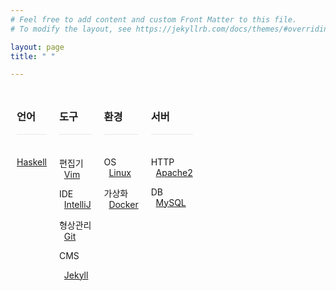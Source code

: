 ```yaml
---
# Feel free to add content and custom Front Matter to this file.
# To modify the layout, see https://jekyllrb.com/docs/themes/#overriding-theme-defaults

layout: page
title: " "

---
```


<style>
.block {
  display: block;
  margin-left: auto;
  margin-right: auto;
  float:left;
  padding:10px;
}
</style>

<!-- 언어 -->
<div class="block">
<h3>언어</h3>
<div style="border-top: 1px solid #e8e8e8; padding: 2px; padding-bottom: -4px; text-align: center; border-bottom: none;">&nbsp;</div>

<!--
<a href="https://github.com/istree/istree.github.com/wiki/C,Cpp">C,Cpp</a>
<br/>
-->

<!--
<a href="https://github.com/istree/istree.github.com/wiki/Java">Java</a>
<br/>
-->

<a href="https://github.com/istree/istree.github.com/wiki/Haskell">Haskell</a>
<br/>

<!--
<a href="https://github.com/istree/istree.github.com/wiki/Erlang">Erlang</a>
<br/>
-->

<!--
<a href="https://github.com/istree/istree.github.com/wiki/Web">Web</a>
<br/>
-->

&nbsp;
</div>

<!-- 도구 -->
<div class="block">
<h3>도구</h3>
<div style="border-top: 1px solid #e8e8e8; padding: 2px; padding-bottom: -4px; text-align: center; border-bottom: none;">&nbsp;</div>

편집기
<br/>
&nbsp; <a href="https://github.com/istree/istree.github.com/wiki/Vim">Vim</a>
<br/>

IDE
<br/>
&nbsp; <a href="https://github.com/istree/istree.github.com/wiki/IntelliJ">IntelliJ</a>
<br/>
<!--
&nbsp; <a href="https://github.com/istree/istree.github.com/wiki/Visual-Studio">Visual-Studio</a>
<br/>
-->

<!--
&nbsp; <a href="https://github.com/istree/istree.github.com/wiki/Eclipse">Eclipse</a>
<br/>
-->

형상관리
<br/>
&nbsp; <a href="https://github.com/istree/istree.github.com/wiki/Git">Git</a>
<br/>

<!--
&nbsp; <a href="https://github.com/istree/istree.github.com/wiki/Subversion">Subversion</a>
<br/>
-->

CMS
<br/>
<!--
&nbsp; <a href="https://github.com/istree/istree.github.com/wiki/Wiki">Wiki</a>
<br/>
-->
&nbsp; <a href="https://github.com/istree/istree.github.com/wiki/Jekyll">Jekyll</a>
<br/>

<!--
&nbsp; <a href="https://github.com/istree/istree.github.com/wiki/WordPress">WordPress</a>
<br/>
-->

<!-- 빌드 -->
<!--
&nbsp; <a href="https://github.com/istree/istree.github.com/wiki/CMake">CMake</a>
<br/>
-->

&nbsp;
</div>

<!-- 환경 -->
<div class="block">
<h3>환경</h3>
<div style="border-top: 1px solid #e8e8e8; padding: 2px; padding-bottom: -4px; text-align: center; border-bottom: none;">&nbsp;</div>

OS
<br/>
&nbsp; <a href="https://github.com/istree/istree.github.com/wiki/Linux">Linux</a>
<br/>

<!--
&nbsp; <a href="https://github.com/istree/istree.github.com/wiki/Windows">Windows</a>
<br/>
-->

<!--
&nbsp; <a href="https://github.com/istree/istree.github.com/wiki/Mac">Mac</a>
<br/>
-->

가상화
<br/>
&nbsp; <a href="https://github.com/istree/istree.github.com/wiki/Docker">Docker</a>
<br/>

&nbsp;

</div>

<!-- 서버 -->
<div class="block">
<h3>서버</h3>
<div style="border-top: 1px solid #e8e8e8; padding: 2px; padding-bottom: -4px; text-align: center; border-bottom: none;">&nbsp;</div>

HTTP
<br/>
&nbsp; <a href="https://github.com/istree/istree.github.com/wiki/Apache2">Apache2</a>
<br/>

DB
<br/>
&nbsp; <a href="https://github.com/istree/istree.github.com/wiki/MySQL">MySQL</a>
<br/>

<!--
&nbsp; <a href="https://github.com/istree/istree.github.com/wiki/Oracle-DBMS">Oracle-DBMS</a>
<br/>
-->

<!--
&nbsp; <a href="https://github.com/istree/istree.github.com/wiki/Microsoft-SQL-Server">Microsoft-SQL-Server</a>
<br/>
-->

<!--
&nbsp; <a href="https://github.com/istree/istree.github.com/wiki/SAP">SAP</a>
<br/>
-->

&nbsp;
</div>

<!-- 리소스 -->
<!--
<div class="block">
<h3>리소스</h3>
<div style="border-top: 1px solid #e8e8e8; padding: 2px; padding-bottom: -4px; text-align: center; border-bottom: none;">&nbsp;</div>

<a href="https://github.com/istree/istree.github.com/wiki/책">책</a>
<br/>

<a href="https://github.com/istree/istree.github.com/wiki/글">글</a>
<br/>

<a href="https://github.com/istree/istree.github.com/wiki/제품">제품</a>
<br/>

</div>
-->
